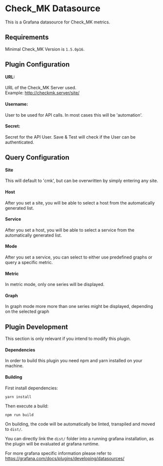 # Check_MK Datasource
This is a Grafana datasource for Check_MK metrics.

## Requirements
Minimal Check_MK Version is `1.5.0p16`.

## Plugin Configuration
#### URL:
URL of the Check_MK Server used.\
Example: http://checkmk.server/site/

#### Username:
User to be used for API calls. In most cases this will be 'automation'.

#### Secret:
Secret for the API User. Save & Test will check if the User can be authenticated.

## Query Configuration

#### Site
This will default to 'cmk', but can be overwritten by simply entering any site.

#### Host
After you set a site, you will be able to select a host from the automatically generated list.

#### Service
After you set a host, you will be able to select a service from the automatically generated list.

#### Mode
After you set a service, you can select to either use predefined graphs or query a specific metric.

#### Metric
In metric mode, only one series will be displayed.

#### Graph
In graph mode more more than one series might be displayed, depending on the selected graph


## Plugin Development
This section is only relevant if you intend to modify this plugin.

#### Dependencies
In order to build this plugin you need npm and yarn installed on your machine.

#### Building
First install dependencies:
```
yarn install
```
Then execute a build:
```
npm run build
```
On building, the code will be automatically be linted, transpiled and moved to `dist/`.

You can directly link the `dist/` folder into a running grafana installation, as the plugin will be evaluated at grafana runtime.

For more grafana specific information please refer to https://grafana.com/docs/plugins/developing/datasources/
